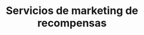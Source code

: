 ---
title: "Servicios de marketing de recompensas"
url: /ciudad-de-mexico/servicios-de-marketing-de-recompensas/
shop: electrónica
---